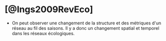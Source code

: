 # [@Ings2009RevEco]
- On peut observer une changement de la structure et des métriques d'un réseau au fil des saisons. Il y a donc un changement spatial et temporel dans les réseaux écologiques.